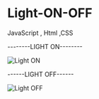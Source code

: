 # Light-ON-OFF
JavaScript , Html ,CSS


--------LIGHT ON--------

![Light ON](https://user-images.githubusercontent.com/83118372/141124697-81738dd6-6e87-4c49-860e-b5d377c89752.JPG)

------LIGHT OFF------

![Light OFF](https://user-images.githubusercontent.com/83118372/141124877-a5c84b1c-bb76-4d69-86ef-ed802f3a80ed.JPG)
